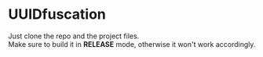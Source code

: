 # UUIDfuscation

Just clone the repo and the project files. <br />
Make sure to build it in <b>RELEASE</b> mode, otherwise it won't work accordingly.
